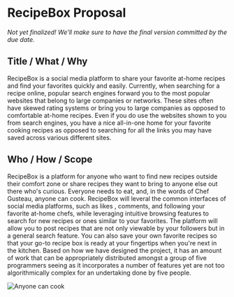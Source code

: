 # RecipeBox Proposal

_Not yet finalized! We'll make sure to have the final version committed by the due date._

## Title / What / Why

RecipeBox is a social media platform to share your favorite at-home recipes and find your favorites quickly and easily. Currently, when searching for a recipe online, popular search engines forward you to the most popular websites that belong to large companies or networks. These sites often have skewed rating systems or bring you to large companies as opposed to comfortable at-home recipes. Even if you do use the websites shown to you from search engines, you have a nice all-in-one home for your favorite cooking recipes as opposed to searching for all the links you may have saved across various different sites.

## Who / How / Scope

RecipeBox is a platform for anyone who want to find new recipes outside their comfort zone or share recipes they want to bring to anyone else out there who's curious. Everyone needs to eat, and, in the words of Chef Gusteau, anyone can cook. RecipeBox will leveral the common interfaces of social media platforms, such as likes , comments, and following your favorite at-home chefs, while leveraging intuitive browsing features to search for new recipes or ones similar to your favorites. The platform will allow you to post recipes that are not only viewable by your followers but in a general search feature. You can also save your own favorite recipes so that your go-to recipe box is ready at your fingertips when you're next in the kitchen. Based on how we have designed the project, it has an amount of work that can be appropriately distributed amongst a group of five programmers seeing as it incorporates a number of features yet are not too algorithmically complex for an undertaking done by five people.

![Anyone can cook](https://static01.nyt.com/images/2020/11/22/multimedia/00xp-ratatouille/00xp-ratatouille-mediumSquareAt3X.jpg)